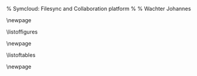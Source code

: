 % Symcloud: Filesync and Collaboration platform
%
% Wachter Johannes

\newpage

\listoffigures

\newpage

\listoftables

\newpage
